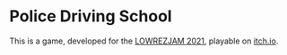 # Police Driving School

This is a game, developed for the [LOWREZJAM 2021](https://itch.io/jam/lowrezjam-2021), playable on [itch.io](https://skosnowich.itch.io/lowrezjam-2021).
